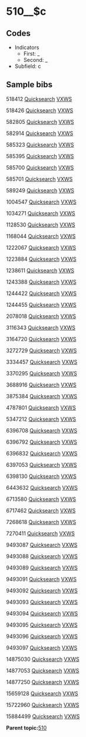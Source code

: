 # 510\_\_$c

## Codes

-   Indicators
    -   First: \_
    -   Second: \_
-   Subfield: c

## Sample bibs

518412 [Quicksearch](https://search.library.yale.edu/catalog/518412) [VXWS](http://prodorbis.library.yale.edu:7014/vxws/GetHoldingsService?bibId=518412)

518426 [Quicksearch](https://search.library.yale.edu/catalog/518426) [VXWS](http://prodorbis.library.yale.edu:7014/vxws/GetHoldingsService?bibId=518426)

582805 [Quicksearch](https://search.library.yale.edu/catalog/582805) [VXWS](http://prodorbis.library.yale.edu:7014/vxws/GetHoldingsService?bibId=582805)

582914 [Quicksearch](https://search.library.yale.edu/catalog/582914) [VXWS](http://prodorbis.library.yale.edu:7014/vxws/GetHoldingsService?bibId=582914)

585323 [Quicksearch](https://search.library.yale.edu/catalog/585323) [VXWS](http://prodorbis.library.yale.edu:7014/vxws/GetHoldingsService?bibId=585323)

585395 [Quicksearch](https://search.library.yale.edu/catalog/585395) [VXWS](http://prodorbis.library.yale.edu:7014/vxws/GetHoldingsService?bibId=585395)

585700 [Quicksearch](https://search.library.yale.edu/catalog/585700) [VXWS](http://prodorbis.library.yale.edu:7014/vxws/GetHoldingsService?bibId=585700)

585701 [Quicksearch](https://search.library.yale.edu/catalog/585701) [VXWS](http://prodorbis.library.yale.edu:7014/vxws/GetHoldingsService?bibId=585701)

589249 [Quicksearch](https://search.library.yale.edu/catalog/589249) [VXWS](http://prodorbis.library.yale.edu:7014/vxws/GetHoldingsService?bibId=589249)

1004547 [Quicksearch](https://search.library.yale.edu/catalog/1004547) [VXWS](http://prodorbis.library.yale.edu:7014/vxws/GetHoldingsService?bibId=1004547)

1034271 [Quicksearch](https://search.library.yale.edu/catalog/1034271) [VXWS](http://prodorbis.library.yale.edu:7014/vxws/GetHoldingsService?bibId=1034271)

1128530 [Quicksearch](https://search.library.yale.edu/catalog/1128530) [VXWS](http://prodorbis.library.yale.edu:7014/vxws/GetHoldingsService?bibId=1128530)

1168044 [Quicksearch](https://search.library.yale.edu/catalog/1168044) [VXWS](http://prodorbis.library.yale.edu:7014/vxws/GetHoldingsService?bibId=1168044)

1222067 [Quicksearch](https://search.library.yale.edu/catalog/1222067) [VXWS](http://prodorbis.library.yale.edu:7014/vxws/GetHoldingsService?bibId=1222067)

1223884 [Quicksearch](https://search.library.yale.edu/catalog/1223884) [VXWS](http://prodorbis.library.yale.edu:7014/vxws/GetHoldingsService?bibId=1223884)

1238611 [Quicksearch](https://search.library.yale.edu/catalog/1238611) [VXWS](http://prodorbis.library.yale.edu:7014/vxws/GetHoldingsService?bibId=1238611)

1243388 [Quicksearch](https://search.library.yale.edu/catalog/1243388) [VXWS](http://prodorbis.library.yale.edu:7014/vxws/GetHoldingsService?bibId=1243388)

1244422 [Quicksearch](https://search.library.yale.edu/catalog/1244422) [VXWS](http://prodorbis.library.yale.edu:7014/vxws/GetHoldingsService?bibId=1244422)

1244455 [Quicksearch](https://search.library.yale.edu/catalog/1244455) [VXWS](http://prodorbis.library.yale.edu:7014/vxws/GetHoldingsService?bibId=1244455)

2078018 [Quicksearch](https://search.library.yale.edu/catalog/2078018) [VXWS](http://prodorbis.library.yale.edu:7014/vxws/GetHoldingsService?bibId=2078018)

3116343 [Quicksearch](https://search.library.yale.edu/catalog/3116343) [VXWS](http://prodorbis.library.yale.edu:7014/vxws/GetHoldingsService?bibId=3116343)

3164720 [Quicksearch](https://search.library.yale.edu/catalog/3164720) [VXWS](http://prodorbis.library.yale.edu:7014/vxws/GetHoldingsService?bibId=3164720)

3272729 [Quicksearch](https://search.library.yale.edu/catalog/3272729) [VXWS](http://prodorbis.library.yale.edu:7014/vxws/GetHoldingsService?bibId=3272729)

3334457 [Quicksearch](https://search.library.yale.edu/catalog/3334457) [VXWS](http://prodorbis.library.yale.edu:7014/vxws/GetHoldingsService?bibId=3334457)

3370295 [Quicksearch](https://search.library.yale.edu/catalog/3370295) [VXWS](http://prodorbis.library.yale.edu:7014/vxws/GetHoldingsService?bibId=3370295)

3688916 [Quicksearch](https://search.library.yale.edu/catalog/3688916) [VXWS](http://prodorbis.library.yale.edu:7014/vxws/GetHoldingsService?bibId=3688916)

3875384 [Quicksearch](https://search.library.yale.edu/catalog/3875384) [VXWS](http://prodorbis.library.yale.edu:7014/vxws/GetHoldingsService?bibId=3875384)

4787801 [Quicksearch](https://search.library.yale.edu/catalog/4787801) [VXWS](http://prodorbis.library.yale.edu:7014/vxws/GetHoldingsService?bibId=4787801)

5347212 [Quicksearch](https://search.library.yale.edu/catalog/5347212) [VXWS](http://prodorbis.library.yale.edu:7014/vxws/GetHoldingsService?bibId=5347212)

6396708 [Quicksearch](https://search.library.yale.edu/catalog/6396708) [VXWS](http://prodorbis.library.yale.edu:7014/vxws/GetHoldingsService?bibId=6396708)

6396792 [Quicksearch](https://search.library.yale.edu/catalog/6396792) [VXWS](http://prodorbis.library.yale.edu:7014/vxws/GetHoldingsService?bibId=6396792)

6396832 [Quicksearch](https://search.library.yale.edu/catalog/6396832) [VXWS](http://prodorbis.library.yale.edu:7014/vxws/GetHoldingsService?bibId=6396832)

6397053 [Quicksearch](https://search.library.yale.edu/catalog/6397053) [VXWS](http://prodorbis.library.yale.edu:7014/vxws/GetHoldingsService?bibId=6397053)

6398130 [Quicksearch](https://search.library.yale.edu/catalog/6398130) [VXWS](http://prodorbis.library.yale.edu:7014/vxws/GetHoldingsService?bibId=6398130)

6443632 [Quicksearch](https://search.library.yale.edu/catalog/6443632) [VXWS](http://prodorbis.library.yale.edu:7014/vxws/GetHoldingsService?bibId=6443632)

6713580 [Quicksearch](https://search.library.yale.edu/catalog/6713580) [VXWS](http://prodorbis.library.yale.edu:7014/vxws/GetHoldingsService?bibId=6713580)

6717462 [Quicksearch](https://search.library.yale.edu/catalog/6717462) [VXWS](http://prodorbis.library.yale.edu:7014/vxws/GetHoldingsService?bibId=6717462)

7268618 [Quicksearch](https://search.library.yale.edu/catalog/7268618) [VXWS](http://prodorbis.library.yale.edu:7014/vxws/GetHoldingsService?bibId=7268618)

7270411 [Quicksearch](https://search.library.yale.edu/catalog/7270411) [VXWS](http://prodorbis.library.yale.edu:7014/vxws/GetHoldingsService?bibId=7270411)

9493087 [Quicksearch](https://search.library.yale.edu/catalog/9493087) [VXWS](http://prodorbis.library.yale.edu:7014/vxws/GetHoldingsService?bibId=9493087)

9493088 [Quicksearch](https://search.library.yale.edu/catalog/9493088) [VXWS](http://prodorbis.library.yale.edu:7014/vxws/GetHoldingsService?bibId=9493088)

9493089 [Quicksearch](https://search.library.yale.edu/catalog/9493089) [VXWS](http://prodorbis.library.yale.edu:7014/vxws/GetHoldingsService?bibId=9493089)

9493091 [Quicksearch](https://search.library.yale.edu/catalog/9493091) [VXWS](http://prodorbis.library.yale.edu:7014/vxws/GetHoldingsService?bibId=9493091)

9493092 [Quicksearch](https://search.library.yale.edu/catalog/9493092) [VXWS](http://prodorbis.library.yale.edu:7014/vxws/GetHoldingsService?bibId=9493092)

9493093 [Quicksearch](https://search.library.yale.edu/catalog/9493093) [VXWS](http://prodorbis.library.yale.edu:7014/vxws/GetHoldingsService?bibId=9493093)

9493094 [Quicksearch](https://search.library.yale.edu/catalog/9493094) [VXWS](http://prodorbis.library.yale.edu:7014/vxws/GetHoldingsService?bibId=9493094)

9493095 [Quicksearch](https://search.library.yale.edu/catalog/9493095) [VXWS](http://prodorbis.library.yale.edu:7014/vxws/GetHoldingsService?bibId=9493095)

9493096 [Quicksearch](https://search.library.yale.edu/catalog/9493096) [VXWS](http://prodorbis.library.yale.edu:7014/vxws/GetHoldingsService?bibId=9493096)

9493097 [Quicksearch](https://search.library.yale.edu/catalog/9493097) [VXWS](http://prodorbis.library.yale.edu:7014/vxws/GetHoldingsService?bibId=9493097)

14875030 [Quicksearch](https://search.library.yale.edu/catalog/14875030) [VXWS](http://prodorbis.library.yale.edu:7014/vxws/GetHoldingsService?bibId=14875030)

14877053 [Quicksearch](https://search.library.yale.edu/catalog/14877053) [VXWS](http://prodorbis.library.yale.edu:7014/vxws/GetHoldingsService?bibId=14877053)

14877250 [Quicksearch](https://search.library.yale.edu/catalog/14877250) [VXWS](http://prodorbis.library.yale.edu:7014/vxws/GetHoldingsService?bibId=14877250)

15659128 [Quicksearch](https://search.library.yale.edu/catalog/15659128) [VXWS](http://prodorbis.library.yale.edu:7014/vxws/GetHoldingsService?bibId=15659128)

15722960 [Quicksearch](https://search.library.yale.edu/catalog/15722960) [VXWS](http://prodorbis.library.yale.edu:7014/vxws/GetHoldingsService?bibId=15722960)

15884499 [Quicksearch](https://search.library.yale.edu/catalog/15884499) [VXWS](http://prodorbis.library.yale.edu:7014/vxws/GetHoldingsService?bibId=15884499)

**Parent topic:**[510](../../tags/510/510.md)

